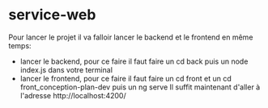 # service-web
Pour lancer le projet il va falloir lancer le backend et le frontend en même temps:
  - lancer le backend, pour ce faire il faut faire un cd back puis un node index.js dans votre terminal
  - lancer le frontend, pour ce faire il faut faire un cd front et un cd front_conception-plan-dev puis un ng serve 
Il suffit maintenant d'aller à l'adresse http://localhost:4200/ 
